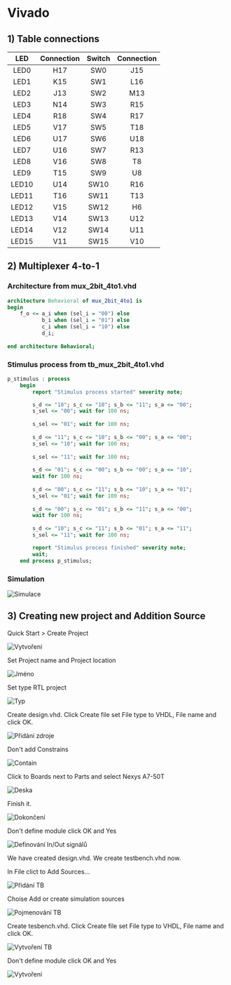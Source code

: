 # Vivado

## 1) Table connections

| **LED** | **Connection** | **Switch** | **Connection** | 
| :-: | :-: | :-: | :-: |
| LED0 | H17 | SW0 | J15 |
| LED1 | K15 | SW1 | L16 |
| LED2 | J13 | SW2 | M13 |
| LED3 | N14 | SW3 | R15 |
| LED4 | R18 | SW4 | R17 |
| LED5 | V17 | SW5 | T18 |
| LED6 | U17 | SW6 | U18 |
| LED7 | U16 | SW7 | R13 |
| LED8 | V16 | SW8 | T8 |
| LED9 | T15 | SW9 | U8 |
| LED10 | U14 | SW10 | R16 |
| LED11 | T16 | SW11 | T13 |
| LED12 | V15 | SW12 | H6 |
| LED13 | V14 | SW13 | U12 |
| LED14 | V12 | SW14 | U11 |
| LED15 | V11 | SW15 | V10 |


## 2) Multiplexer 4-to-1

### Architecture from mux_2bit_4to1.vhd

```vhdl
architecture Behavioral of mux_2bit_4to1 is
begin
    f_o <= a_i when (sel_i = "00") else
           b_i when (sel_i = "01") else
           c_i when (sel_i = "10") else
           d_i; 
           
end architecture Behavioral;

```

### Stimulus process from tb_mux_2bit_4to1.vhd

```vhdl
p_stimulus : process
    begin
        report "Stimulus process started" severity note;

        s_d <= "10"; s_c <= "10"; s_b <= "11"; s_a <= "00"; 
        s_sel <= "00"; wait for 100 ns;
              
        s_sel <= "01"; wait for 100 ns;
        
        s_d <= "11"; s_c <= "10"; s_b <= "00"; s_a <= "00";
        s_sel <= "10"; wait for 100 ns;
        
        s_sel <= "11"; wait for 100 ns;
        
        s_d <= "01"; s_c <= "00"; s_b <= "00"; s_a <= "10"; 
        wait for 100 ns;
                
        s_d <= "00"; s_c <= "11"; s_b <= "10"; s_a <= "01"; 
        s_sel <= "01"; wait for 100 ns;
        
        s_d <= "00"; s_c <= "01"; s_b <= "11"; s_a <= "00";
        wait for 100 ns;
               
        s_d <= "10"; s_c <= "11"; s_b <= "01"; s_a <= "11"; 
        s_sel <= "11"; wait for 100 ns;

        report "Stimulus process finished" severity note;
        wait;
    end process p_stimulus;

```

### Simulation

![Simulace](Images/Simulace.jpg)

## 3) Creating new project and Addition Source


Quick Start > Create Project

![Vytvoření](Images/Create.jpg)


Set Project name and Project location

![Jméno](Images/Name.jpg)


Set type RTL project

![Typ](Images/Typ.jpg)


Create design.vhd. Click Create file set File type to VHDL, File name and click OK.

![Přidání zdroje](Images/AddSources.jpg)


Don't add Constrains

![Contain](Images/Contain.jpg)


Click to Boards next to Parts and select Nexys A7-50T

![Deska](Images/Board.jpg)


Finish it.

![Dokončení](Images/Finish.jpg)


Don't define module click OK and Yes

![Definování In/Out signálů](Images/Def_InOut.jpg)


We have created design.vhd. We create testbench.vhd now.



In File clict to Add Sources...

![Přidání TB](Images/AddSouces.jpg)


Choise Add or create simulation sources

![Pojmenování TB](Images/Sources.jpg)

Create tesbench.vhd. Click Create file set File type to VHDL, File name and click OK.

![Vytvoření TB](Images/CreateTb.jpg)


Don't define module click OK and Yes

![Vytvoření](Images/DefTb_InOut.jpg)

